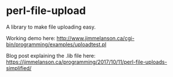 # perl-file-upload
A library to make file uploading easy.

Working demo here:
http://www.jimmelanson.ca/cgi-bin/programming/examples/uploadtest.pl

Blog post explaining the .lib file here:
https://jimmelanson.ca/programming/2017/10/11/perl-file-uploads-simplified/
